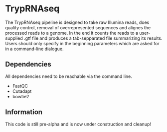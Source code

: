 # TrypRNAseq
The TrypRNAseq pipeline is designed to take raw Illumina reads, does quality control, removal of overrepresented sequences and alignes the processed reads to a genome. In the end it counts the reads to a user-supplied .gtf file and produces a tab-sepparated file summarizing its results. Users should only specify in the beginning parameters which are asked for in a command-line dialogue.

## Dependencies
All dependencies need to be reachable via the command line.
- FastQC
- Cutadapt
- bowtie2

## Information
This code is still pre-alpha and is now under construction and cleanup!